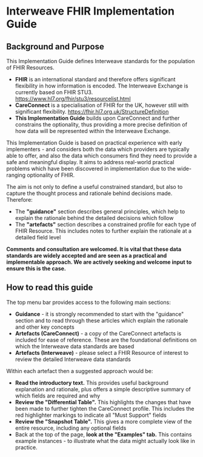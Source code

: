 # Interweave FHIR Implementation Guide

## Background and Purpose

This Implementation Guide defines Interweave standards for the population of FHIR Resources.

 - **FHIR** is an international standard and therefore offers significant flexibility in how information is encoded. The Interweave Exchange is currently based on FHIR STU3. <https://www.hl7.org/fhir/stu3/resourcelist.html> 
 - **CareConnect** is a specialisation of FHIR for the UK, however still with significant flexibility. <https://fhir.hl7.org.uk/StructureDefinition> 
 - **This Implementation Guide** builds upon CareConnect and further constrains the optionality, thus providing a more precise definition of how data will be represented within the Interweave Exchange.

This Implementation Guide is based on practical experience with early implementers - and considers both the data which providers are typically able to offer, and also the data which consumers find they need to provide a safe and meaningful display. It aims to address real-world practical problems which have been discovered in implementation due to the wide-ranging optionality of FHIR.

The aim is not only to define a useful constrained standard, but also to capture the thought process and rationale behind decisions made. Therefore:

 - The **"guidance"** section describes general principles, which help to explain the rationale behind  the detailed decisions which follow
 - The **"artefacts"** section describes a constrained profile for each type of FHIR Resource. This includes notes to further explain the rationale at a detailed field level

**Comments and consultation are welcomed. It is vital that these data standards are widely accepted and are seen as a practical and implementable approach. We are actively seeking and welcome input to ensure this is the case.**

## How to read this guide
The top menu bar provides access to the following main sections:
 - **Guidance** - it is strongly recommended to start with the "guidance" section and to read through these articles which explain the rationale and other key concepts
  - **Artefacts (CareConnect)** - a copy of the CareConnect artefacts is included for ease of reference. These are the foundational definitions on which the Interweave data standards are based
   - **Artefacts (Interweave)** - please select a FHIR Resource of interest to review the detailed Interweave data standards

Within each artefact then a suggested approach would be:
 - **Read the introductory text.** This provides useful background explanation and rationale, plus offers a simple descriptive summary of which fields are required and why
  - **Review the "Differential Table".** This highlights the changes that have been made to further tighten the CareConnect profile. This includes the red highlighter markings to indicate all "Must Support" fields
  - **Review the "Snapshot Table".** This gives a more complete view of the entire resource, including any optional fields
   - Back at the top of the page, **look at the "Examples" tab.** This contains example instances - to illustrate what the data might actually look like in practice.
